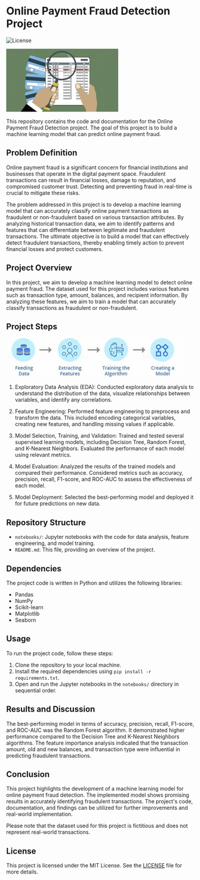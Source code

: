 # Online Payment Fraud Detection Project
![License](https://img.shields.io/badge/license-MIT-blue.svg)


![Alt Text](https://github.com/DoziemMetrics/-Fraud-Detection-for-Online-Payments/blob/main/fraud2.jpeg)

This repository contains the code and documentation for the Online Payment Fraud Detection project. The goal of this project is to build a machine learning model that can predict online payment fraud.

## Problem Definition

Online payment fraud is a significant concern for financial institutions and businesses that operate in the digital payment space. Fraudulent transactions can result in financial losses, damage to reputation, and compromised customer trust. Detecting and preventing fraud in real-time is crucial to mitigate these risks.

The problem addressed in this project is to develop a machine learning model that can accurately classify online payment transactions as fraudulent or non-fraudulent based on various transaction attributes. By analyzing historical transaction data, we aim to identify patterns and features that can differentiate between legitimate and fraudulent transactions. The ultimate objective is to build a model that can effectively detect fraudulent transactions, thereby enabling timely action to prevent financial losses and protect customers.

## Project Overview

In this project, we aim to develop a machine learning model to detect online payment fraud. The dataset used for this project includes various features such as transaction type, amount, balances, and recipient information. By analyzing these features, we aim to train a model that can accurately classify transactions as fraudulent or non-fraudulent.

## Project Steps
![Alt Text](https://github.com/DoziemMetrics/-Fraud-Detection-for-Online-Payments/blob/main/Fraud1.jpeg)

1. Exploratory Data Analysis (EDA): Conducted exploratory data analysis to understand the distribution of the data, visualize relationships between variables, and identify any correlations.

2. Feature Engineering: Performed feature engineering to preprocess and transform the data. This included encoding categorical variables, creating new features, and handling missing values if applicable.

3. Model Selection, Training, and Validation: Trained and tested several supervised learning models, including Decision Tree, Random Forest, and K-Nearest Neighbors. Evaluated the performance of each model using relevant metrics.

4. Model Evaluation: Analyzed the results of the trained models and compared their performance. Considered metrics such as accuracy, precision, recall, F1-score, and ROC-AUC to assess the effectiveness of each model.

5. Model Deployment: Selected the best-performing model and deployed it for future predictions on new data.

## Repository Structure

- `notebooks/`: Jupyter notebooks with the code for data analysis, feature engineering, and model training.
- `README.md`: This file, providing an overview of the project.

## Dependencies

The project code is written in Python and utilizes the following libraries:

- Pandas
- NumPy
- Scikit-learn
- Matplotlib
- Seaborn

## Usage

To run the project code, follow these steps:

1. Clone the repository to your local machine.
2. Install the required dependencies using `pip install -r requirements.txt`.
3. Open and run the Jupyter notebooks in the `notebooks/` directory in sequential order.

## Results and Discussion

The best-performing model in terms of accuracy, precision, recall, F1-score, and ROC-AUC was the Random Forest algorithm. It demonstrated higher performance compared to the Decision Tree and K-Nearest Neighbors algorithms. The feature importance analysis indicated that the transaction amount, old and new balances, and transaction type were influential in predicting fraudulent transactions.

## Conclusion

This project highlights the development of a machine learning model for online payment fraud detection. The implemented model shows promising results in accurately identifying fraudulent transactions. The project's code, documentation, and findings can be utilized for further improvements and real-world implementation.

Please note that the dataset used for this project is fictitious and does not represent real-world transactions.

## License

This project is licensed under the MIT License. See the [LICENSE](LICENSE) file for more details.
